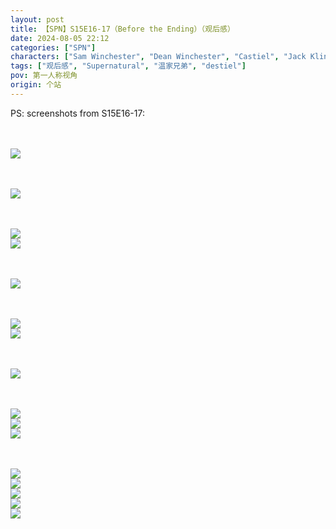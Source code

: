 ```yaml
---
layout: post
title: 【SPN】S15E16-17（Before the Ending）（观后感）
date: 2024-08-05 22:12
categories: ["SPN"]
characters: ["Sam Winchester", "Dean Winchester", "Castiel", "Jack Kline"]
tags: ["观后感", "Supernatural", "温家兄弟", "destiel"]
pov: 第一人称视角
origin: 个站
---
```


PS: screenshots from S15E16-17:

<br><br>
![](https://github.com/junesirius/junesirius.github.io/blob/master/assets/images/SPN/S15/2024-08-05-SPN-1516-1.jpg)
<br>

<br><br>
![](https://github.com/junesirius/junesirius.github.io/blob/master/assets/images/SPN/S15/2024-08-05-SPN-1516-2.jpg)
<br>

<br><br>
![](https://github.com/junesirius/junesirius.github.io/blob/master/assets/images/SPN/S15/2024-08-05-SPN-1517-1.jpg)
<br>
![](https://github.com/junesirius/junesirius.github.io/blob/master/assets/images/SPN/S15/2024-08-05-SPN-1517-2.jpg)
<br>

<br><br>
![](https://github.com/junesirius/junesirius.github.io/blob/master/assets/images/SPN/S15/2024-08-05-SPN-1517-3.jpg)
<br>

<br><br>
![](https://github.com/junesirius/junesirius.github.io/blob/master/assets/images/SPN/S15/2024-08-05-SPN-1517-4.jpg)
<br>
![](https://github.com/junesirius/junesirius.github.io/blob/master/assets/images/SPN/S15/2024-08-05-SPN-1517-5.jpg)
<br>

<br><br>
![](https://github.com/junesirius/junesirius.github.io/blob/master/assets/images/SPN/S15/2024-08-05-SPN-1517-6.jpg)
<br>

<br><br>
![](https://github.com/junesirius/junesirius.github.io/blob/master/assets/images/SPN/S15/2024-08-05-SPN-1517-7.jpg)
<br>
![](https://github.com/junesirius/junesirius.github.io/blob/master/assets/images/SPN/S15/2024-08-05-SPN-1517-8.jpg)
<br>
![](https://github.com/junesirius/junesirius.github.io/blob/master/assets/images/SPN/S15/2024-08-05-SPN-1517-9.jpg)
<br>

<br><br>
![](https://github.com/junesirius/junesirius.github.io/blob/master/assets/images/SPN/S15/2024-08-05-SPN-1517-10.jpg)
<br>
![](https://github.com/junesirius/junesirius.github.io/blob/master/assets/images/SPN/S15/2024-08-05-SPN-1517-11.jpg)
<br>
![](https://github.com/junesirius/junesirius.github.io/blob/master/assets/images/SPN/S15/2024-08-05-SPN-1517-12.jpg)
<br>
![](https://github.com/junesirius/junesirius.github.io/blob/master/assets/images/SPN/S15/2024-08-05-SPN-1517-13.jpg)
<br>
![](https://github.com/junesirius/junesirius.github.io/blob/master/assets/images/SPN/S15/2024-08-05-SPN-1517-14.jpg)
<br>
